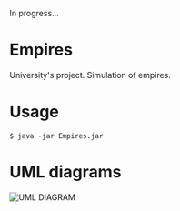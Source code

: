 In progress...

Empires
=======

University's project. Simulation of empires.


Usage
=======

    
    $ java -jar Empires.jar
    
UML diagrams
===========

![UML DIAGRAM](https://raw.github.com/sergot/Empires/master/dia/Empires.jpg)
